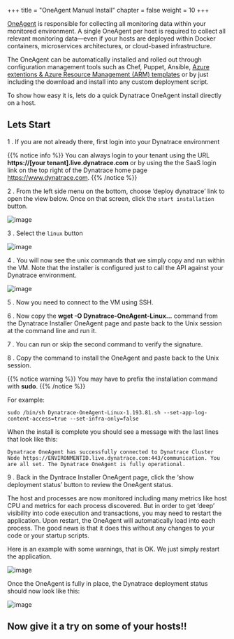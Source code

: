 +++
title = "OneAgent Manual Install"
chapter = false
weight = 10
+++

[OneAgent](https://www.dynatrace.com/support/help/setup-and-configuration/dynatrace-oneagent/x) is responsible for collecting all monitoring data within your monitored environment. A single OneAgent per host is required to collect all relevant monitoring data—even if your hosts are deployed within Docker containers, microservices architectures, or cloud-based infrastructure.

The OneAgent can be automatically installed and rolled out through configuration management tools such as Chef, Puppet, Ansible, [Azure extentions & Azure Resource Management (ARM) templates](https://www.dynatrace.com/support/help/technology-support/cloud-platforms/microsoft-azure/azure-services/virtual-machines/deploy-oneagent-on-azure-virtual-machines/) or by just including the download and install into any custom deployment script.

To show how easy it is, lets do a quick Dynatrace OneAgent install directly on a host.

## Lets Start

1 . If you are not already there, first login into your Dynatrace environment

{{% notice info %}}
You can always login to your tenant using the URL **https://[your tenant].live.dynatrace.com** or by using the the SaaS login link on the top right of the Dynatrace home page https://www.dynatrace.com.
{{% /notice %}}

2 . From the left side menu on the bottom, choose ‘deploy dynatrace’ link to open the view below. Once on that screen, click the `start installation` button.

![image](/images/dt-deploy.png)

3 . Select the `linux` button

![image](/images/dt-deploy-linux.png)

4 . You will now see the unix commands that we simply copy and run within the VM. Note that the installer is configured just to call the API against your Dynatrace environment.

![image](/images/dt-deploy-commands.png)

5 . Now you need to connect to the VM using SSH.

6 . Now copy the **wget -O Dynatrace-OneAgent-Linux...** command from the Dynatrace Installer OneAgent page and paste back to the Unix session at the command line and run it.

7 . You can run or skip the second command to verify the signature.

8 . Copy the command to install the OneAgent and paste back to the Unix session.

{{% notice warning %}}
You may have to prefix the installation command with **sudo**.
{{% /notice %}}

For example:

```
sudo /bin/sh Dynatrace-OneAgent-Linux-1.193.81.sh --set-app-log-content-access=true --set-infra-only=false
```

When the install is complete you should see a message with the last lines that look like this:

```
Dynatrace OneAgent has successfully connected to Dynatrace Cluster Node https://ENVIRONMENTID.live.dynatrace.com:443/communication. You are all set. The Dynatrace OneAgent is fully operational.
```

9 . Back in the Dyntrace Installer OneAgent page, click the ‘show deployment status’ button to review the OneAgent status.

The host and processes are now monitored including many metrics like host CPU and metrics for each process discovered. But in order to get ‘deep’ visibility into code execution and transactions, you may need to restart the application. Upon restart, the OneAgent will automatically load into each process. The good news is that it does this without any changes to your code or your startup scripts.

Here is an example with some warnings, that is OK. We just simply restart the application.

![image](/images/dt-deploy-status-yellow.png)

Once the OneAgent is fully in place, the Dynatrace deployment status should now look like this:

![image](/images/dt-deploy-status-green.png)

## Now give it a try on some of your hosts!!
